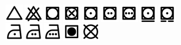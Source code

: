 <img src="icons/bleach.svg"> <img src="icons/do-not-bleach.svg"> <img src="icons/tumble-dry.svg"> <img src="icons/do-not-tumble-dry.svg"> <img src="icons/dry-on-low.svg"> <img src="icons/dry-on-medium.svg"> <img src="icons/dry-on-high.svg"> <img src="icons/dry-on-permanent-press.svg"> <img src="icons/dry-on-delicate.svg"> <img src="icons/iron-on-low.svg"> <img src="icons/iron-on-medium.svg"> <img src="icons/iron-on-high.svg"> <img src="icons/no-heat.svg"> <img src="icons/do-not-dry-clean.svg">
